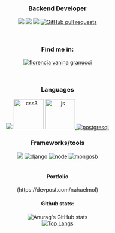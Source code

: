 <h3 align="center">Backend Developer</h3>
<p align="center">
   <img src="https://img.shields.io/github/license/nahuelmol/waka-readme-stats"/>
   <img src="https://img.shields.io/github/stars/nahuelmol/waka-readme-stats"/>
   <img src="https://img.shields.io/github/forks/nahuelmol/waka-readme-stats"/>
   <a href="https://github.com/nahuelmol/github-readme-stats/pulls">
      <img alt="GitHub pull requests" src="https://img.shields.io/github/issues-pr/nahuelmol/github-readme-stats?color=0088ff" />
   </a>
</p>
</br>
<div align="center">
 <h3>Find me in:</h3>
 <p>
  <a href="https://linkedin.com/in/molinahuel" target="blank"><img align="center" src="https://icongr.am/devicon/linkedin-plain-wordmark.svg?size=80&color=74bec2" alt="florencia vanina granucci" /></a>
 </p>
</div>  
</br>
<div align="center"> 
 <h3>Languages</h3>
 <a><img src="https://icongr.am/devicon/go-original.svg?size=80&color=currentColor"></a>
 <a href="https://www.w3schools.com/css/" target="_blank"> <img src="https://i.ibb.co/W0mzJxc/icons8-css3-128.png" alt="css3" width="80" height="80"/></a>
 <a href="https://developer.mozilla.org/en-US/docs/Web/JavaScript" target="_blank"> <img src="https://i.ibb.co/rGYm7Lh/icons8-javascript-logo-128.png" alt="js" width="80" height="80"/> </a> 
 <a href="https://www.postgresql.org" target="_blank"> <img src="https://icongr.am/devicon/postgresql-plain.svg?size=80&color=74bec2" alt="postgresql"/></a> 
 <h3>Frameworks/tools</h3>
 <a><img src="https://icongr.am/devicon/git-original-wordmark.svg?size=80&color=currentColor"></a>
 <a href="https://www.djangoproject.com" target="_blank"> <img src="https://icongr.am/devicon/django-plain.svg?size=80&color=74bec2" alt="django"/></a> 
 <a href="https://nodejs.org/es/" target="_blank"> <img src="https://icongr.am/devicon/nodejs-plain.svg?size=80&color=74bec2" alt="node"/></a> 
 <a href="https://www.mongodb.com/es" target="_blank"> <img src="https://icongr.am/devicon/mongodb-plain-wordmark.svg?size=80&color=74bec2" alt="mongosb"/> </a> 
</div>
<div align="center">
 </br>
 <h4>Portfolio</h4>
 (https://devpost.com/nahuelmol)
 </br>
 <h4>Github stats:</h4>
  
 ![Anurag's GitHub stats](https://github-readme-stats.vercel.app/api?username=nahuelmol&theme=react&show_icons=true)
</br>
 [![Top Langs](https://github-readme-stats.vercel.app/api/top-langs/?username=nahuelmol&layout=compact)](https://github.com/nahuelmol/github-readme-stats)
</div>

